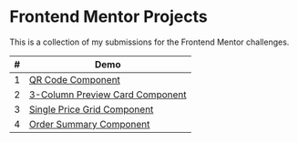 # Frontend Mentor Projects

This is a collection of my submissions for the Frontend Mentor challenges.

<table>
<thead>
  <th> # </th>
  <th> Demo </th>
</thead>
 
<tbody>
    <tr>
       <td>1</td>
       <td>
       <a href="https://meillee.github.io/qr-code-component/" target="_blank">
          QR Code Component
       </a>
       </td>
    </tr>
    <tr>
       <td>2</td>
       <td>
       <a href="https://meillee.github.io/3-column-preview-card-component/" target="_blank">
         3-Column Preview Card Component
       </a>
       </td>
    </tr>
    <tr>
       <td>3</td>
       <td>
       <a href="https://meillee.github.io/single-price-grid-component/" target="_blank">
         Single Price Grid Component
       </a>
       </td>
    </tr>
    <tr>
       <td>4</td>
       <td>
       <a href="https://meillee.github.io/order-summary-component/" target="_blank">
         Order Summary Component
       </a>
       </td>
    </tr>
</tbody>
</table>
